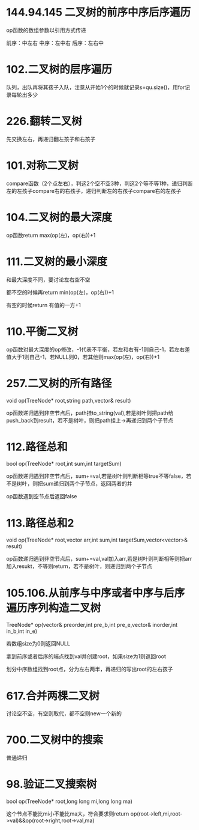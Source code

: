 # 144.94.145 二叉树的前序中序后序遍历
op函数的数组参数以引用方式传递

前序：中左右
中序：左中右
后序：左右中
# 102.二叉树的层序遍历
队列，出队再将其孩子入队，注意从开始1个的时候就记录s=qu.size()，用for记录每轮出多少
# 226.翻转二叉树
先交换左右，再递归翻左孩子和右孩子
# 101.对称二叉树
compare函数（2个点左右），判这2个空不空3种，判这2个等不等1种，递归判断左的左孩子compare右的右孩子，递归判断左的右孩子compare右的左孩子
# 104.二叉树的最大深度
op函数return max(op(左)，op(右))+1
# 111.二叉树的最小深度
和最大深度不同，要讨论左右空不空

都不空的时候再return min(op(左)，op(右))+1

有空的时候return 有值的一方+1
# 110.平衡二叉树
op函数对最大深度的op修改，-1代表不平衡，若左和右有-1则自己-1，若左右差值大于1则自己-1，若NULL则0，若其他则max(op(左)，op(右))+1
# 257.二叉树的所有路径
void op(TreeNode* root,string path,vector<string>& result)

op函数递归遇到非空节点后，path挂to_string(val),若是树叶则把path给push_back到result，若不是树叶，则把path挂上->再递归到两个子节点
# 112.路径总和
bool op(TreeNode* root,int sum,int targetSum)

op函数递归遇到非空节点后，sum+=val,若是树叶则判断相等true不等false，若不是树叶，则把sum递归到两个子节点，返回两者的并

op函数遇到空节点后返回false
# 113.路径总和2
void op(TreeNode* root,vector<int> arr,int sum,int targetSum,vector<vector<int>>& result)

op函数递归遇到非空节点后，sum+=val,val加入arr,若是树叶则判断相等则把arr加入resukt，不等则return，若不是树叶，则递归到两个子节点
# 105.106.从前序与中序或者中序与后序遍历序列构造二叉树
TreeNode* op(vector<int>& preorder,int pre_b,int pre_e,vector<int>& inorder,int in_b,int in_e) 

若数组size为0则返回NULL
  
拿到前序或者后序的端点找到val并创建root，如果size为1则返回root
  
划分中序数组找到root点，分为左右两半，再递归的写出root的左右孩子
# 617.合并两棵二叉树
讨论空不空，有空则取代，都不空则new一个新的
# 700.二叉树中的搜索
普通递归
# 98.验证二叉搜索树
bool op(TreeNode* root,long long mi,long long ma)
  
这个节点不能比mi小不能比ma大，符合要求则return op(root->left,mi,root->val)&&op(root->right,root->val,ma)

